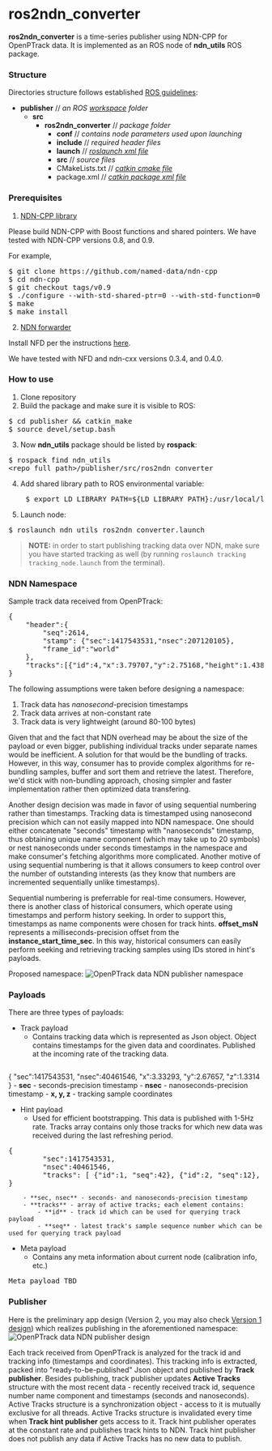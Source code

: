 # ros2ndn_converter

**ros2ndn_converter** is a time-series publisher using NDN-CPP for OpenPTrack data. It is implemented as an ROS node of **ndn_utils** ROS package.

### Structure
Directories structure follows established [ROS guidelines](http://wiki.ros.org/ROS/Tutorials/CreatingPackage): 
 - **publisher** // _an ROS [workspace](http://wiki.ros.org/catkin/workspaces) folder_
    -  **src**
        -  **ros2ndn_converter** // _package folder_
            -  **conf** // _contains node parameters used upon launching_
            -  **include**  // _required header files_
            -  **launch**   // _[roslaunch xml file](http://wiki.ros.org/roslaunch/XML)_
            -  **src**  // _source files_
            -  CMakeLists.txt // _[catkin cmake file](http://wiki.ros.org/catkin/CMakeLists.txt)_
            -  package.xml  // _[catkin package xml file](http://wiki.ros.org/catkin/package.xml)_

### Prerequisites

1. [NDN-CPP library](https://github.com/named-data/ndn-cpp)

Please build NDN-CPP with Boost functions and shared pointers. We have tested with NDN-CPP versions 0.8, and 0.9.

For example,

<pre>
$ git clone https://github.com/named-data/ndn-cpp
$ cd ndn-cpp
$ git checkout tags/v0.9
$ ./configure --with-std-shared-ptr=0 --with-std-function=0
$ make
$ make install
</pre>

2. [NDN forwarder](https://github.com/named-data/NFD/blob/master/docs/INSTALL.rst)

Install NFD per the instructions [here](https://github.com/named-data/NFD/blob/master/docs/INSTALL.rst). 

We have tested with NFD and ndn-cxx versions 0.3.4, and 0.4.0.

### How to use
1. Clone repository
2. Build the package and make sure it is visible to ROS:
<pre>
$ cd publisher && catkin_make
$ source devel/setup.bash
</pre>
3. Now **ndn_utils** package should be listed by **rospack**:
<pre>
$ rospack find ndn_utils
&lt;repo_full_path&gt;/publisher/src/ros2ndn_converter
</pre>
4. Add shared library path to ROS environmental variable:
<pre>
    $ export LD_LIBRARY_PATH=${LD_LIBRARY_PATH}:/usr/local/lib
</pre>
5. Launch node:
<pre>
$ roslaunch ndn_utils ros2ndn_converter.launch
</pre>

> **NOTE:** in order to start publishing tracking data over NDN, make sure you have started tracking as well (by running `roslaunch tracking tracking_node.launch` from the terminal).

### NDN Namespace
Sample track data received from OpenPTrack:
<pre>
{
    "header":{
        "seq":2614,
        "stamp": {"sec":1417543531,"nsec":207120105},
        "frame_id":"world"
    },
    "tracks":[{"id":4,"x":3.79707,"y":2.75168,"height":1.43847}]
}
</pre>

The following assumptions were taken before designing a namespace:
1. Track data has _nanosecond_-precision timestamps
2. Track data arrives at non-constant rate
3. Track data is very lightweight (around 80-100 bytes)

Given that and the fact that NDN overhead may be about the size of the payload or even bigger, publishing individual tracks under separate names would be inefficient. A solution for that would be the bundling of tracks. However, in this way, consumer has to provide complex algorithms for re-bundling samples, buffer and sort them and retrieve the latest. Therefore, we'd stick with non-bundling approach, chosing simpler and faster implementation rather then optimized data transfering.

Another design decision was made in favor of using sequential numbering rather than timestamps. Tracking data is timestamped using nanosecond precision which can not easily mapped into NDN namespace. One should either concatenate "seconds" timestamp with "nanoseconds" timestamp, thus obtaining unique name component (which may take up to 20 symbols) or nest nanoseconds under seconds timestamps in the namespace and make consumer's fetching algorithms more complicated. Another motive of using sequential numbering is that it allows consumers to keep control over the number of outstanding interests (as they know that numbers are incremented sequentially unlike timestamps).

Sequential numbering is preferrable for real-time consumers. However, there is another class of historical consumers, which operate using timestamps and perform history seeking. In order to support this, timestamps as name components were chosen for track hints. **offset_msN** represents a milliseconds-precision offset from the **instance_start_time_sec**. In this way, historical consumers can easily perform seeking and retrieving tracking samples using IDs stored in hint's payloads.

Proposed namespace:
![OpenPTrack data NDN publisher namespace](https://raw.githubusercontent.com/named-data/ndn-opt/master/publisher/res/namespace.png)

### Payloads
There are three types of payloads:
- Track payload
    - Contains tracking data which is represented as Json object. Object contains timestamps for the given data and coordinates. Published at the incoming rate of the tracking data. 
        <pre>
{
    "sec":1417543531,
    "nsec":40461546,
    "x":3.33293,
    "y":2.67657,
    "z":1.3314
}
        </pre>
        - **sec** - seconds-precision timestamp
        - **nsec** - nanoseconds-precision timestamp
        - **x, y, z** - tracking sample coordinates
- Hint payload
    - Used for efficient bootstrapping. This data is published with 1-5Hz rate. Tracks array contains only those tracks for which new data was received during the last refreshing period.
<pre>
{ 
        "sec":1417543531, 
        "nsec":40461546, 
        "tracks": [ {"id":1, "seq":42}, {"id":2, "seq":12}, ...]
}
</pre>
        - **sec, nsec** - seconds- and nanoseconds-precision timestamp 
        - **tracks** - array of active tracks; each element contains:
            - **id** - track id which can be used for querying track payload
            - **seq** - latest track's sample sequence number which can be used for querying track payload
- Meta payload
    - Contains any meta information about current node (calibration info, etc.)
<pre>
Meta payload TBD
</pre>

### Publisher
Here is the preliminary app design (Version 2, you may also check [Version 1 design](https://raw.githubusercontent.com/named-data/ndn-opt/master/publisher/res/ndn-opt-publisher.png)) which realizes publishing in the aforementioned namespace:
![OpenPTrack data NDN publisher design](https://raw.githubusercontent.com/named-data/ndn-opt/master/publisher/res/ndn-opt-publisher_v2.png)

Each track received from OpenPTrack is analyzed for the track id and tracking info (timestamps and coordinates). This tracking info is extracted, packed into "ready-to-be-published" Json object and published by **Track publisher**. Besides publishing, track publisher updates **Active Tracks** structure with the most recent data - recently received track id, sequence number name component and timestamps (seconds and nanoseconds). Active Tracks structure is a synchronization object - access to it is mutually exclusive for all threads. Active Tracks structure is invalidated every time when **Track hint publisher** gets access to it. Track hint publisher operates at the constant rate and publishes track hints to NDN. Track hint publisher does not publish any data if Active Tracks has no new data to publish.

